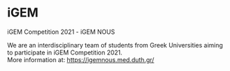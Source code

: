 # iGEM
iGEM Competition 2021 - iGEM NOUS  

We are an interdisciplinary team of students from Greek Universities aiming to participate in iGEM Competition 2021.\
More information at: https://igemnous.med.duth.gr/
